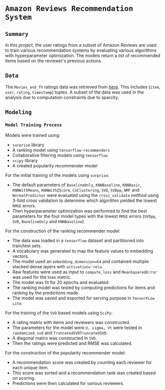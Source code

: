 # `Amazon Reviews Recommendation System`

## `Summary`
In this project, the user ratings from a subset of Amazon Reviews are used to train various recommendation systems by evaluating various algorithms with hyperparameter optimization. The models return a list of recommended items based on the reviewer's previous actions. 

## `Data`
The `Movies_and_TV` ratings data was retrieved from [here](https://jmcauley.ucsd.edu/data/amazon/). This includes (`item`, `user`, `rating`, `timestamp`) tuples. A subset of the data was used in the analysis due to computation constraints due to sparcity.

## `Modeling`

### `Model Training Process`
Models were trained using:
- `surprise` library
- A ranking model using `tensorflow-recommenders`
- Collaborative filtering models using `tensorflow`
- `scipy` library
- A created popularity recommender model

For the initial training of the models using `surprise`:
- The default parameters of `BaselineOnly`, `KNNBaseline`, `KNNBasic`, `KNNWithMeans`, `KNNWithZScore`, `CoClustering`, `SVD`, `SVDpp`, `NMF` and `NormalPredictor` were evaluated using the `cross_validate` method using 3-fold cross validation to determine which algorithm yielded the lowest `RMSE` errors.
- Then hyperparameter optimization was performed to find the best parameters for the four model types with the lowest `RMSE` errors (`SVDpp`, `SVD`, `BaselineOnly` and `KNNBaseline`).

For the construction of the ranking recommender model:
- The data was loaded in a `tensorflow` dataset and partitioned into train/test sets.
- A vocabulary was generated to map the feature values to embedding vectors.
- The model used an `embedding_dimension=64` and contained multiple stacked dense layers with `activation='relu`.
- Raw features were used as input to `compute_loss` and `MeanSquaredError` was used for the loss metric.
- The model was fit for 20 epochs and evaluated.
- The ranking model was tested by computing predictions for items and ranking by the predictions made.
- The model was saved and exported for serving purpose in `TensorFLow Lite`.

For the training of the `SVD` based models using `SciPy`:
- A rating matrix with items and reviewers was constructed.
- The parameters for the model were `U, sigma, Vt` were tested in `randomized_svd` and `TruncatedSVDTruncatedSVD`.
- A diagonal matrix was constructed in `SVD`.
- Then the ratings were predicted and RMSE was calculated. 

For the construction of the popularity recommender model:
- A recommendation score was created by counting each reviewer for each unique item.
- This score was sorted and a recommendation rank was created based on scoring.
- Predictions were then calculated for various reviewers.
